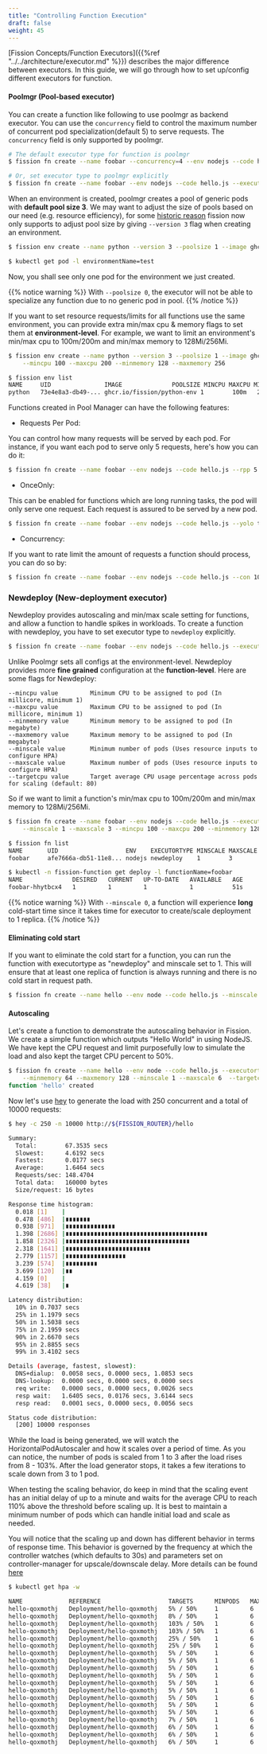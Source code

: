 ```yaml
---
title: "Controlling Function Execution"
draft: false
weight: 45
---
```


[Fission Concepts/Function Executors]({{%ref "../../architecture/executor.md" %}}) describes the major difference between executors.
In this guide, we will go through how to set up/config different executors for function.  

#### Poolmgr (Pool-based executor)

You can create a function like following to use poolmgr as backend executor.
You can use the `concurrency` field to control the maximum number of concurrent pod specialization(default 5) to serve requests.
The `concurrency` field is only supported by poolmgr.

```bash
# The default executor type for function is poolmgr
$ fission fn create --name foobar --concurrency=4 --env nodejs --code hello.js

# Or, set executor type to poolmgr explicitly
$ fission fn create --name foobar --env nodejs --code hello.js --executortype poolmgr
```

When an environment is created, poolmgr creates a pool of generic pods with **default pool size 3**.
We may want to adjust the size of pools based on our need (e.g. resource efficiency), for some [historic reason](https://github.com/fission/fission/issues/506) fission now only supports to adjust pool size by giving `--version 3` flag when creating an environment.

```bash
$ fission env create --name python --version 3 --poolsize 1 --image ghcr.io/fission/python-env:latest

$ kubectl get pod -l environmentName=test
```

Now, you shall see only one pod for the environment we just created.

{{% notice warning %}}
With `--poolsize 0`, the executor will not be able to specialize any function due to no generic pod in pool.
{{% /notice %}}

If you want to set resource requests/limits for all functions use the same environment, you can provide extra min/max cpu & memory flags to set them at **environment-level**.
For example, we want to limit an environment's min/max cpu to 100m/200m and min/max memory to 128Mi/256Mi.

```bash
$ fission env create --name python --version 3 --poolsize 1 --image ghcr.io/fission/python-env \
    --mincpu 100 --maxcpu 200 --minmemory 128 --maxmemory 256

$ fission env list
NAME     UID               IMAGE              POOLSIZE MINCPU MAXCPU MINMEMORY MAXMEMORY EXTNET GRACETIME
python   73e4e8a3-db49-... ghcr.io/fission/python-env 1        100m   200m   128Mi     256Mi     false  360
```

Functions created in Pool Manager can have the following features:

* Requests Per Pod:

You can control how many requests will be served by each pod. For instance, if you want each pod to serve only 5 requests, here's how you can do it:

```bash
$ fission fn create --name foobar --env nodejs --code hello.js --rpp 5
```

* OnceOnly:

This can be enabled for functions which are long running tasks, the pod will only serve one request.  Each request is assured to be served by a new pod.

```bash
$ fission fn create --name foobar --env nodejs --code hello.js --yolo true
```

* Concurrency:

If you want to rate limit the amount of requests a function should process, you can do so by:

```bash
$ fission fn create --name foobar --env nodejs --code hello.js --con 1000
```

### Newdeploy (New-deployment executor)

Newdeploy provides autoscaling and min/max scale setting for functions, and allow a function to handle spikes in workloads.
To create a function with newdeploy, you have to set executor type to `newdeploy` explicitly.

```bash
$ fission fn create --name foobar --env nodejs --code hello.js --executortype newdeploy
```

Unlike Poolmgr sets all configs at the environment-level.
Newdeploy provides more **fine grained** configuration at the **function-level**.
Here are some flags for Newdeploy:

```text
--mincpu value         Minimum CPU to be assigned to pod (In millicore, minimum 1)
--maxcpu value         Maximum CPU to be assigned to pod (In millicore, minimum 1)
--minmemory value      Minimum memory to be assigned to pod (In megabyte)
--maxmemory value      Maximum memory to be assigned to pod (In megabyte)
--minscale value       Minimum number of pods (Uses resource inputs to configure HPA)
--maxscale value       Maximum number of pods (Uses resource inputs to configure HPA)
--targetcpu value      Target average CPU usage percentage across pods for scaling (default: 80)
```

So if we want to limit a function's min/max cpu to 100m/200m and min/max memory to 128Mi/256Mi.

```bash
$ fission fn create --name foobar --env nodejs --code hello.js --executortype newdeploy \
    --minscale 1 --maxscale 3 --mincpu 100 --maxcpu 200 --minmemory 128 --maxmemory 256

$ fission fn list
NAME       UID                   ENV    EXECUTORTYPE MINSCALE MAXSCALE MINCPU MAXCPU MINMEMORY MAXMEMORY TARGETCPU
foobar     afe7666a-db51-11e8... nodejs newdeploy    1        3        100m   200m   128Mi     256Mi     80

$ kubectl -n fission-function get deploy -l functionName=foobar
NAME              DESIRED   CURRENT   UP-TO-DATE   AVAILABLE   AGE
foobar-hhytbcx4   1         1         1            1           51s
```

{{% notice warning %}}
With `--minscale 0`, a function will experience **long** cold-start time since it takes time for executor to create/scale deployment to 1 replica.
{{% /notice %}}

#### Eliminating cold start

If you want to eliminate the cold start for a function, you can run the function with executortype as "newdeploy" and minscale set to 1.
This will ensure that at least one replica of function is always running and there is no cold start in request path.

```bash
$ fission fn create --name hello --env node --code hello.js --minscale 1 --executortype newdeploy
```

#### Autoscaling

Let's create a function to demonstrate the autoscaling behavior in Fission.
We create a simple function which outputs "Hello World" in using NodeJS.
We have kept the CPU request and limit purposefully low to simulate the load and also kept the target CPU percent to 50%.

```bash
$ fission fn create --name hello --env node --code hello.js --executortype newdeploy \
    --minmemory 64 --maxmemory 128 --minscale 1 --maxscale 6  --targetcpu 50
function 'hello' created
```

Now let's use [hey](https://github.com/rakyll/hey) to generate the load with 250 concurrent and a total of 10000 requests:

```bash
$ hey -c 250 -n 10000 http://${FISSION_ROUTER}/hello

Summary:
  Total:        67.3535 secs
  Slowest:      4.6192 secs
  Fastest:      0.0177 secs
  Average:      1.6464 secs
  Requests/sec: 148.4704
  Total data:   160000 bytes
  Size/request: 16 bytes

Response time histogram:
  0.018 [1]    |
  0.478 [486]  |∎∎∎∎∎∎∎
  0.938 [971]  |∎∎∎∎∎∎∎∎∎∎∎∎∎∎
  1.398 [2686] |∎∎∎∎∎∎∎∎∎∎∎∎∎∎∎∎∎∎∎∎∎∎∎∎∎∎∎∎∎∎∎∎∎∎∎∎∎∎∎∎
  1.858 [2326] |∎∎∎∎∎∎∎∎∎∎∎∎∎∎∎∎∎∎∎∎∎∎∎∎∎∎∎∎∎∎∎∎∎∎∎
  2.318 [1641] |∎∎∎∎∎∎∎∎∎∎∎∎∎∎∎∎∎∎∎∎∎∎∎∎
  2.779 [1157] |∎∎∎∎∎∎∎∎∎∎∎∎∎∎∎∎∎
  3.239 [574]  |∎∎∎∎∎∎∎∎∎
  3.699 [120]  |∎∎
  4.159 [0]    |
  4.619 [38]   |∎

Latency distribution:
  10% in 0.7037 secs
  25% in 1.1979 secs
  50% in 1.5038 secs
  75% in 2.1959 secs
  90% in 2.6670 secs
  95% in 2.8855 secs
  99% in 3.4102 secs

Details (average, fastest, slowest):
  DNS+dialup:  0.0058 secs, 0.0000 secs, 1.0853 secs
  DNS-lookup:  0.0000 secs, 0.0000 secs, 0.0000 secs
  req write:   0.0000 secs, 0.0000 secs, 0.0026 secs
  resp wait:   1.6405 secs, 0.0176 secs, 3.6144 secs
  resp read:   0.0001 secs, 0.0000 secs, 0.0056 secs

Status code distribution:
  [200] 10000 responses
```

While the load is being generated, we will watch the HorizontalPodAutoscaler and how it scales over a period of time.
As you can notice, the number of pods is scaled from 1 to 3 after the load rises from 8 - 103%.
After the load generator stops, it takes a few iterations to scale down from 3 to 1 pod.

When testing the scaling behavior, do keep in mind that the scaling event has an initial delay of up to a minute and waits for the average CPU to reach 110% above the threshold before scaling up.
It is best to maintain a minimum number of pods which can handle initial load and scale as needed.

You will notice that the scaling up and down has different behavior in terms of response time.
This behavior is governed by the frequency at which the controller watches (which defaults to 30s) and parameters set on controller-manager for upscale/downscale delay.
More details can be found [here](https://kubernetes.io/docs/tasks/run-application/horizontal-pod-autoscale/#support-for-cooldowndelay)

```bash
$ kubectl get hpa -w

NAME             REFERENCE                   TARGETS      MINPODS   MAXPODS   REPLICAS   AGE
hello-qoxmothj   Deployment/hello-qoxmothj   5% / 50%     1         6         1          3m
hello-qoxmothj   Deployment/hello-qoxmothj   8% / 50%     1         6         1         3m
hello-qoxmothj   Deployment/hello-qoxmothj   103% / 50%   1         6         1         4m
hello-qoxmothj   Deployment/hello-qoxmothj   103% / 50%   1         6         3         5m
hello-qoxmothj   Deployment/hello-qoxmothj   25% / 50%    1         6         3         5m
hello-qoxmothj   Deployment/hello-qoxmothj   25% / 50%    1         6         3         6m
hello-qoxmothj   Deployment/hello-qoxmothj   5% / 50%     1         6         3         6m
hello-qoxmothj   Deployment/hello-qoxmothj   5% / 50%     1         6         3         7m
hello-qoxmothj   Deployment/hello-qoxmothj   5% / 50%     1         6         3         7m
hello-qoxmothj   Deployment/hello-qoxmothj   5% / 50%     1         6         3         8m
hello-qoxmothj   Deployment/hello-qoxmothj   5% / 50%     1         6         3         8m
hello-qoxmothj   Deployment/hello-qoxmothj   5% / 50%     1         6         3         9m
hello-qoxmothj   Deployment/hello-qoxmothj   5% / 50%     1         6         3         9m
hello-qoxmothj   Deployment/hello-qoxmothj   5% / 50%     1         6         3         10m
hello-qoxmothj   Deployment/hello-qoxmothj   5% / 50%     1         6         3         10m
hello-qoxmothj   Deployment/hello-qoxmothj   7% / 50%     1         6         1         11m
hello-qoxmothj   Deployment/hello-qoxmothj   6% / 50%     1         6         1         11m
hello-qoxmothj   Deployment/hello-qoxmothj   6% / 50%     1         6         1         12m
hello-qoxmothj   Deployment/hello-qoxmothj   6% / 50%     1         6         1         12m
```
